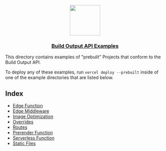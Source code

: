 <p align="center">
  <a href="https://vercel.com/docs/build-output-api/v3">
    <img src="https://assets.vercel.com/image/upload/v1588805858/repositories/vercel/logo.png" height="96">
    <h3 align="center">Build Output API Examples</h3>
  </a>
</p>

This directory contains examples of "prebuilt" Projects that conform to the Build Output API.

To deploy any of these examples, run `vercel deploy --prebuilt` inside of one of the example directories
that are listed below.

## Index

- [Edge Function](./edge-functions)
- [Edge Middleware](./edge-middleware)
- [Image Optimization](./image-optimization)
- [Overrides](./overrides)
- [Routes](./routes)
- [Prerender Function](./prerender-functions)
- [Serverless Function](./serverless-functions)
- [Static Files](./static-files)
